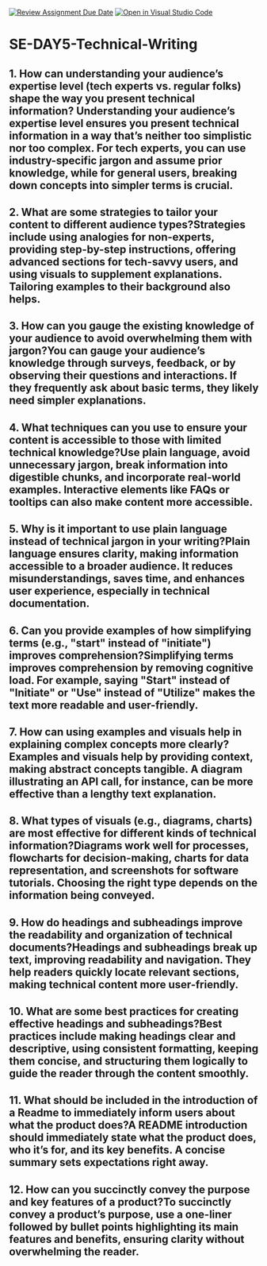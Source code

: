[![Review Assignment Due Date](https://classroom.github.com/assets/deadline-readme-button-22041afd0340ce965d47ae6ef1cefeee28c7c493a6346c4f15d667ab976d596c.svg)](https://classroom.github.com/a/zsAR-pyY)
[![Open in Visual Studio Code](https://classroom.github.com/assets/open-in-vscode-2e0aaae1b6195c2367325f4f02e2d04e9abb55f0b24a779b69b11b9e10269abc.svg)](https://classroom.github.com/online_ide?assignment_repo_id=19007462&assignment_repo_type=AssignmentRepo)
# SE-DAY5-Technical-Writing
## 1. How can understanding your audience’s expertise level (tech experts vs. regular folks) shape the way you present technical information? Understanding your audience’s expertise level ensures you present technical information in a way that’s neither too simplistic nor too complex. For tech experts, you can use industry-specific jargon and assume prior knowledge, while for general users, breaking down concepts into simpler terms is crucial.
## 2. What are some strategies to tailor your content to different audience types?Strategies include using analogies for non-experts, providing step-by-step instructions, offering advanced sections for tech-savvy users, and using visuals to supplement explanations. Tailoring examples to their background also helps.
## 3. How can you gauge the existing knowledge of your audience to avoid overwhelming them with jargon?You can gauge your audience’s knowledge through surveys, feedback, or by observing their questions and interactions. If they frequently ask about basic terms, they likely need simpler explanations.
## 4. What techniques can you use to ensure your content is accessible to those with limited technical knowledge?Use plain language, avoid unnecessary jargon, break information into digestible chunks, and incorporate real-world examples. Interactive elements like FAQs or tooltips can also make content more accessible.
## 5. Why is it important to use plain language instead of technical jargon in your writing?Plain language ensures clarity, making information accessible to a broader audience. It reduces misunderstandings, saves time, and enhances user experience, especially in technical documentation.
## 6. Can you provide examples of how simplifying terms (e.g., "start" instead of "initiate") improves comprehension?Simplifying terms improves comprehension by removing cognitive load. For example, saying "Start" instead of "Initiate" or "Use" instead of "Utilize" makes the text more readable and user-friendly.
## 7. How can using examples and visuals help in explaining complex concepts more clearly? Examples and visuals help by providing context, making abstract concepts tangible. A diagram illustrating an API call, for instance, can be more effective than a lengthy text explanation.
## 8. What types of visuals (e.g., diagrams, charts) are most effective for different kinds of technical information?Diagrams work well for processes, flowcharts for decision-making, charts for data representation, and screenshots for software tutorials. Choosing the right type depends on the information being conveyed.
## 9. How do headings and subheadings improve the readability and organization of technical documents?Headings and subheadings break up text, improving readability and navigation. They help readers quickly locate relevant sections, making technical content more user-friendly.


## 10. What are some best practices for creating effective headings and subheadings?Best practices include making headings clear and descriptive, using consistent formatting, keeping them concise, and structuring them logically to guide the reader through the content smoothly.
## 11. What should be included in the introduction of a Readme to immediately inform users about what the product does?A README introduction should immediately state what the product does, who it’s for, and its key benefits. A concise summary sets expectations right away.
## 12. How can you succinctly convey the purpose and key features of a product?To succinctly convey a product’s purpose, use a one-liner followed by bullet points highlighting its main features and benefits, ensuring clarity without overwhelming the reader.
